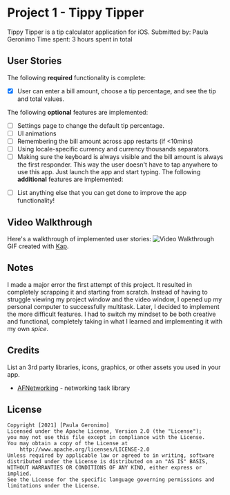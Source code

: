 # Project 1 - Tippy Tipper
Tippy Tipper is a tip calculator application for iOS.
Submitted by: Paula Geronimo
Time spent: 3 hours spent in total
## User Stories
The following **required** functionality is complete:
* [x] User can enter a bill amount, choose a tip percentage, and see the tip and total values.

The following **optional** features are implemented:
* [ ] Settings page to change the default tip percentage.
* [ ] UI animations
* [ ] Remembering the bill amount across app restarts (if <10mins)
* [ ] Using locale-specific currency and currency thousands separators.
* [ ] Making sure the keyboard is always visible and the bill amount is always the first responder. This way the user doesn't have to tap anywhere to use this app. Just launch the app and start typing.
The following **additional** features are implemented:
- [ ] List anything else that you can get done to improve the app functionality!
## Video Walkthrough
Here's a walkthrough of implemented user stories:
<img src='http://i.imgur.com/link/to/your/gif/file.gif' title='Video Walkthrough' width='' alt='Video Walkthrough' />
GIF created with [Kap](https://getkap.co/).
## Notes
I made a major error the first attempt of this project. It resulted in completely scrapping it and starting from scratch. Instead of having to struggle viewing my project window and the video window, I opened up my personal computer to successfully multitask.
Later, I decided to implement the more difficult features. I had to switch my mindset to be both creative and functional, completely taking in what I learned and implementing it with my own *spice*.
## Credits
List an 3rd party libraries, icons, graphics, or other assets you used in your app.
- [AFNetworking](https://github.com/AFNetworking/AFNetworking) - networking task library
## License
    Copyright [2021] [Paula Geronimo]
    Licensed under the Apache License, Version 2.0 (the "License");
    you may not use this file except in compliance with the License.
    You may obtain a copy of the License at
        http://www.apache.org/licenses/LICENSE-2.0
    Unless required by applicable law or agreed to in writing, software
    distributed under the License is distributed on an "AS IS" BASIS,
    WITHOUT WARRANTIES OR CONDITIONS OF ANY KIND, either express or implied.
    See the License for the specific language governing permissions and
    limitations under the License.
